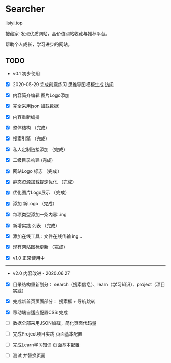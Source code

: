 # Searcher

[lisiyi.top](http://lisiyi.top)

搜藏家-发现优质网站，高价值网站收藏与推荐平台。

帮助个人成长，学习进步的网站。


## TODO

- v0.1 初步使用

- [x] 2020-05-29 完成刻意练习 思维导图模板生成  [访问](http://lisiyi.top/pages/index.html) 

- [x] 内容简介编辑 图片Logo添加

- [x] 完全采用json 加载数据

- [x] 内容重新编排

- [X] 整体结构 （完成）

- [X] 搜索引擎 （完成）

- [X] 私人定制链接添加 （完成）

- [X] 二级目录构建 (完成)

- [X] 网站Logo 标志 （完成）

- [X] 静态资源加载提速优化 （完成）

- [X] 优化图片Logo展示    （完成）

- [X] 添加 新Logo   （完成）

- [X] 每项类型添加一条内容 .ing   

- [X] 新增实践 列表  （完成）

- [X] 添加在线工具：文件在线传输  ing...

- [X] 现有网站图标更新  （完成）

- [X] v1.0 正常使用中

---

- v2.0 内容改进 - 2020.06.27

- [x] 目录结构重新划分： search（搜索信息）、learn（学习知识）、project（项目实践）

- [x] 完成新首页页面部分： 搜索框 + 导航跳转

- [x] 移动端自适应配置CSS 完成

- [ ] 数据全部采用JSON加载，简化页面代码量 

- [ ] 完成Project项目实践 页面基本配置

- [ ] 完成Learn学习知识 页面基本配置

- [ ] 测试 并替换页面